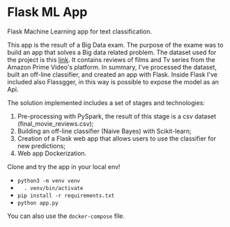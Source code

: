 # Flask ML App
Flask Machine Learning app for text classification.


This app is the result of a Big Data exam. The purpose of the exame was to build an app that solves a Big data related problem. The dataset used for the project is this <a href="https://www.kaggle.com/ryati131457/web-data-amazon-movie-reviews-processed">link</a>. It contains reviews of films and Tv series from the Amazon Prime Video's platform. In summary, I've processed the dataset, built an off-line classifier, and created an app with Flask. Inside Flask I've included also Flassgger,   in this way is possible to expose the model as an Api.

The solution implemented includes a set of stages and technologies:
<br>
<ol>
<li>Pre-processing with PySpark, the result of this stage is a csv dataset (final_movie_reviews.csv);</li>
<li>Building an off-line classifier (Naive Bayes) with Scikit-learn;</li>
<li>Creation of a Flask web app that allows users to use the classifier for new predictions;</li>
<li>Web app Dockerization.</li>
</ol>

Clone and try the app in your local env!
- `python3 -m venv venv` 
- `  . venv/bin/activate`
- `pip install -r requirements.txt`
- `python app.py`

You can also use the `docker-compose` file.
